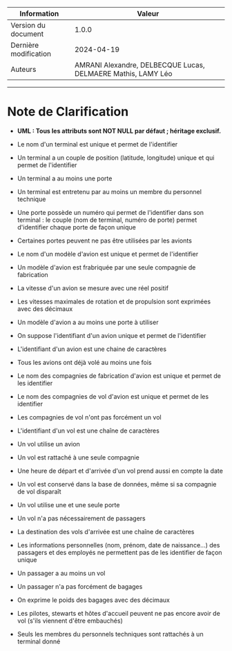| Information                   | Valeur                               |
| --                            | --                                   |
| Version du document           | 1.0.0                                |
| Dernière modification         | 2024-04-19                           |
| Auteurs | AMRANI Alexandre, DELBECQUE Lucas, DELMAERE Mathis, LAMY Léo |

---

# Note de Clarification 

- **UML : Tous les attributs sont NOT NULL par défaut ; héritage exclusif.**

- Le nom d'un terminal est unique et permet de l'identifier
- Un terminal a un couple de position (latitude, longitude) unique et qui permet de l'identifier
- Un terminal a au moins une porte
- Un terminal est entretenu par au moins un membre du personnel technique

- Une porte possède un numéro qui permet de l'identifier dans son terminal : le couple (nom de terminal, numéro de porte) permet d'identifier chaque porte de façon unique
- Certaines portes peuvent ne pas être utilisées par les avionts

- Le nom d'un modèle d'avion est unique et permet de l'identifier
- Un modèle d'avion est frabriquée par une seule compagnie de fabrication
- La vitesse d'un avion se mesure avec une réel positif
- Les vitesses maximales de rotation et de propulsion sont exprimées avec des décimaux
- Un modèle d'avion a au moins une porte à utiliser

- On suppose l'identifiant d'un avion unique et permet de l'identifier
- L'identifiant d'un avion est une chaine de caractères
- Tous les avions ont déjà volé au moins une fois

- Le nom des compagnies de fabrication d'avion est unique et permet de les identifier

- Le nom des compagnies de vol d'avion est unique et permet de les identifier
- Les compagnies de vol n'ont pas forcément un vol

- L'identifiant d'un vol est une chaîne de caractères 
- Un vol utilise un avion
- Un vol est rattaché à une seule compagnie
- Une heure de départ et d'arrivée d'un vol prend aussi en compte la date
- Un vol est conservé dans la base de données, même si sa compagnie de vol disparaît 
- Un vol utilise une et une seule porte
- Un vol n'a pas nécessairement de passagers

- La destination des vols d'arrivée est une chaîne de caractères

- Les informations personnelles (nom, prénom, date de naissance...) des passagers et des employés ne permettent pas de les identifier de façon unique
- Un passager a au moins un vol

- Un passager n'a pas forcément de bagages
- On exprime le poids des bagages avec des décimaux

- Les pilotes, stewarts et hôtes d'accueil peuvent ne pas encore avoir de vol (s'ils viennent d'être embauchés)

- Seuls les membres du personnels techniques sont rattachés à un terminal donné



